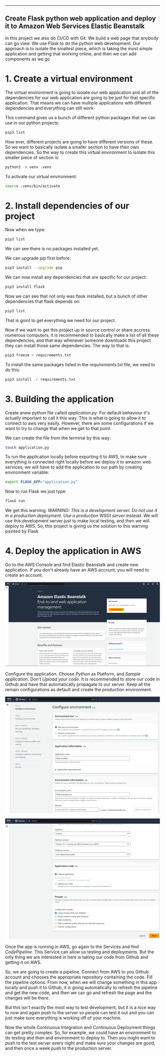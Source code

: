 -----
Create Flask python web application and deploy it to Amazon Web Services Elastic Beanstalk
-----

In this project we also do CI/CD with Git. We build a web page that anybody can go view.
 We use Flask to do the python web development. Our approach is to isolate the smallest piece,
 which is taking the most simple application and getting that working online, and then we can add components
 as we go 

# 1. Create a virtual environment

The virtual environment is going to isolate our web application and all of the dependencies for our web application
are going to be just for that specific application. That means we can have multiple applications with different dependencies
and everything can still work

This command gives us a bunch of different python packages that we can use in our python projects: 

```bash
pip3 list
```

How ever, different projects are going to have different versions of these. So we want to basically isolate a smaller section
to have their own dependencies. So the way to create this virtual environment to isolate this smaller piece of section is:

```bash
python3 -m venv .venv
```

To activate our virtual environment:

```bash
source .venv/bin/activate
```

# 2. Install dependencies of our project

Now when we type:

```bash
pip3 list
```

We can see there is no packages installed yet.

We can upgrade pip first before:

```bash
pip3 install --upgrade pip
```

We can now install any dependencies that are specific for our project:

```bash
pip3 install flask
```

Now we can see that not only was flask installed, but a bunch of other dependencies that flask depends on:

```bash
pip3 list
```

That is goint to get everything we need for our project.

Now if we want to get this project up in source control or share accross numerous computers,
it is recommended to basically make a list of all these dependencies, and that way whenever someone downloads this project
they can install those same dependencies. The way to that is:

```bash
pip3 freeze > requirements.txt
```

To install the same packages listed in the *requirements.txt* file, we need to do this:

```bash
pip3 install -r requirements.txt
```

# 3. Building the application

Create anew python file called *application.py*. For default behaviour it's actually important to call it this way.
This is what is going to allow it to connect to aws very easily. However, there are some configurations if we want
to try to change that when we get to that point. 

We can create the file from the terminal by this way:

```bash
touch application.py
```

 To run the application locally before exporting it to AWS, to make sure everything is connected right locally before
 we deploy it to amazon web services, we will have to add the application to our path by creating environment variable:

 ```bash
export FLASK_APP="application.py"
```

Now to run Flask we just type:

```bash
flask run
```

 We get this warning: *WARNING: This is a development server. Do not use it in a production deployment. Use a production WSGI server instead*.
 We will use this development server just to make local testing, and then we will deploy to AWS.
 So, this project is giving us the solution to this warning pointed by Flask

# 4. Deploy the application in AWS

Go to the AWS Console and find Elastic Beanstalk and create new application. If you don't already have an AWS account, you will need to create an account. 

![AWS_Beanstalk](images/amazon_elastic_bean_stalk.png)

Configure the application. Choose *Python* as Platform, and *Sample application*. Don't *Upload your code*.
It is recommended to store our code in Github and have that automatically propagate to our server. Keep all the remain
configurations as default and create the production environment.

![AWS_Beanstalk_config_1](images/amazon_elastic_bean_stalk_app_config_1.png)

![AWS_Beanstalk_config_2](images/amazon_elastic_bean_stalk_app_config_2.png)

Once the app is running in AWS, go again to the Services and find *CodePipeline*. This Service can allow us testing and deployments.
But the only thing we are interested in here is taking our code from Github and getting it on AWS.

So, we are going to create a pipeline. Connect from AWS to you Github account and chooses the appropriate repository containing the code.
Fill the pipeline options. From now, when we will change something in this app locally and push it to Github, it is going automatically to refresh the pipeline
and get the new code, and then we can go and refresh the page and the changes will be there.

But this isn't exactly the most way to test development, but it is a nice way to now and again push to the server so people can test it out and you can just make sure everything
is working off of your machine.

Now the whole Continuous Integration and Continuous Deployment things can get pretty complex. So, for example, we could have an environment to do testing and then and environment to deploy to. Then you might want to push to the test server every night and make sure your changes are good, and then once a week push to the production server.   
